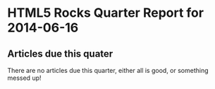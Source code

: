 HTML5 Rocks Quarter Report for 2014-06-16
=========================================

Articles due this quater
------------------------

There are no articles due this quarter, either all is good, or something messed up!

